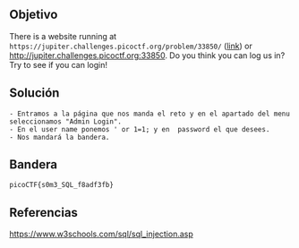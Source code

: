 ## Objetivo 
There is a website running at `https://jupiter.challenges.picoctf.org/problem/33850/` ([link](https://jupiter.challenges.picoctf.org/problem/33850/)) or http://jupiter.challenges.picoctf.org:33850. Do you think you can log us in? Try to see if you can login!
## Solución
```
- Entramos a la página que nos manda el reto y en el apartado del menu seleccionamos "Admin Login".
- En el user name ponemos ' or 1=1; y en  password el que desees.
- Nos mandará la bandera.
```
## Bandera
```
picoCTF{s0m3_SQL_f8adf3fb}
```

## Referencias
https://www.w3schools.com/sql/sql_injection.asp
